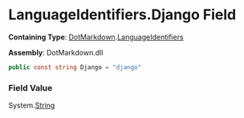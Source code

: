 # LanguageIdentifiers\.Django Field

**Containing Type**: [DotMarkdown](../../README.md)\.[LanguageIdentifiers](../README.md)

**Assembly**: DotMarkdown\.dll

```csharp
public const string Django = "django"
```

### Field Value

System\.[String](https://docs.microsoft.com/en-us/dotnet/api/system.string)